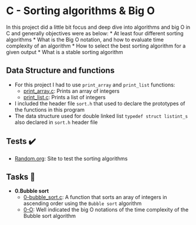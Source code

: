 # C - Sorting algorithms & Big O

In this project did a little bit focus and deep dive into algorithms and big O in C and  generally objectives were as below:
    * At least four different sorting algorithms
    * What is the Big O notation, and how to evaluate time complexity of an algorithm
    * How to select the best sorting algorithm for a given output
    * What is a stable sorting algorithm

## Data Structure and functions
* For this project I had to use `print_array` and `print_list` functions:
    * [print_array.c](./print_array.c): Prints an array of integers
    * [print_list.c](./print_list.c): Prints a list of integers
* I included the header file `sort.h` that used to declare the prototypes of the functions in this program
* The data structure used for double linked list `typedef struct listint_s` also declared in `sort.h` header file

## Tests :heavy_check_mark:
* [Random.org](https://www.random.org/integer-sets/): Site to test the sorting algorithms

## Tasks :page_with_curl:
*   **0.Bubble sort**
    * [0-bubble_sort.c](./0-bubble_sort.c): A function that sorts an aray of integers in ascending order using the `Bubble sort` algorithm
    * [0-O](./0-O): Well indicated the big O notations of the time complexity of the Bubble sort algorithm
